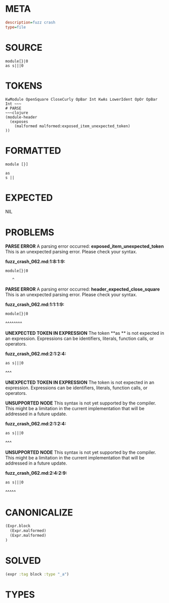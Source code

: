 # META
~~~ini
description=fuzz crash
type=file
~~~
# SOURCE
~~~roc
module[}|0
as s|||0
~~~
# TOKENS
~~~text
KwModule OpenSquare CloseCurly OpBar Int KwAs LowerIdent OpOr OpBar Int ~~~
# PARSE
~~~clojure
(module-header
  (exposes
    (malformed malformed:exposed_item_unexpected_token)
))
~~~
# FORMATTED
~~~roc
module [}]

as 
s || 
~~~
# EXPECTED
NIL
# PROBLEMS
**PARSE ERROR**
A parsing error occurred: **exposed_item_unexpected_token**
This is an unexpected parsing error. Please check your syntax.

**fuzz_crash_062.md:1:8:1:9:**
```roc
module[}|0
```
       ^


**PARSE ERROR**
A parsing error occurred: **header_expected_close_square**
This is an unexpected parsing error. Please check your syntax.

**fuzz_crash_062.md:1:1:1:9:**
```roc
module[}|0
```
^^^^^^^^


**UNEXPECTED TOKEN IN EXPRESSION**
The token **as ** is not expected in an expression.
Expressions can be identifiers, literals, function calls, or operators.

**fuzz_crash_062.md:2:1:2:4:**
```roc
as s|||0
```
^^^


**UNEXPECTED TOKEN IN EXPRESSION**
The token **<unknown>** is not expected in an expression.
Expressions can be identifiers, literals, function calls, or operators.



**UNSUPPORTED NODE**
This syntax is not yet supported by the compiler.
This might be a limitation in the current implementation that will be addressed in a future update.

**fuzz_crash_062.md:2:1:2:4:**
```roc
as s|||0
```
^^^


**UNSUPPORTED NODE**
This syntax is not yet supported by the compiler.
This might be a limitation in the current implementation that will be addressed in a future update.

**fuzz_crash_062.md:2:4:2:9:**
```roc
as s|||0
```
   ^^^^^


# CANONICALIZE
~~~clojure
(Expr.block
  (Expr.malformed)
  (Expr.malformed)
)
~~~
# SOLVED
~~~clojure
(expr :tag block :type "_a")
~~~
# TYPES
~~~roc
~~~
